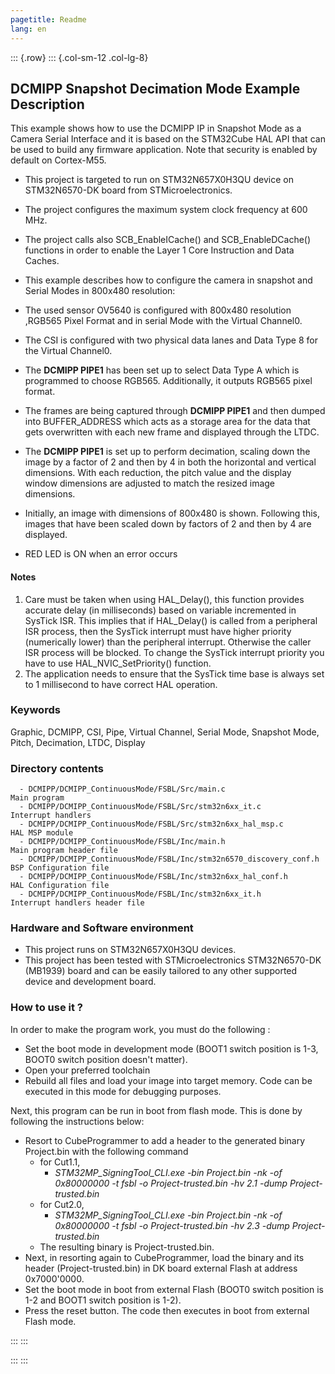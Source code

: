 ```yaml
---
pagetitle: Readme
lang: en
---
```

::: {.row}
::: {.col-sm-12 .col-lg-8}


## <b>DCMIPP Snapshot Decimation Mode Example Description</b>

This example shows how to use the DCMIPP IP in Snapshot Mode as a Camera Serial Interface and it is based on the STM32Cube HAL API
that can be used to build any firmware application. Note that security is enabled by default on Cortex-M55.

- This project is targeted to run on STM32N657X0H3QU device on STM32N6570-DK board from STMicroelectronics.  
- The project configures the maximum system clock frequency at 600 MHz.

- The project calls also SCB_EnableICache() and SCB_EnableDCache() functions in order to enable the Layer 1 Core Instruction and Data Caches.

- This example describes how to configure the camera in snapshot and Serial Modes in 800x480 resolution:
- The used sensor OV5640 is configured with 800x480 resolution ,RGB565 Pixel Format and in serial Mode with the Virtual Channel0.
- The CSI is configured with two physical data lanes and Data Type 8 for the Virtual Channel0.
- The **DCMIPP PIPE1** has been set up to select Data Type A which is programmed to choose RGB565. Additionally, it outputs RGB565 pixel format.

- The frames are being captured through **DCMIPP PIPE1** and then dumped into BUFFER_ADDRESS which acts as a storage area for the data that gets overwritten with each new frame
and displayed through the LTDC.

- The **DCMIPP PIPE1** is set up to perform decimation, scaling down the image by a factor of 2 and then by 4 in both the horizontal
  and vertical dimensions. With each reduction, the pitch value and the display window dimensions are adjusted to match the resized image dimensions.

- Initially, an image with dimensions of 800x480 is shown. Following this, images that have been scaled down by factors of 2 and then by 4 are displayed.

- RED LED is ON when an error occurs

#### <b>Notes</b>

 1. Care must be taken when using HAL_Delay(), this function provides accurate delay (in milliseconds)
    based on variable incremented in SysTick ISR. This implies that if HAL_Delay() is called from
    a peripheral ISR process, then the SysTick interrupt must have higher priority (numerically lower)
    than the peripheral interrupt. Otherwise the caller ISR process will be blocked.
    To change the SysTick interrupt priority you have to use HAL_NVIC_SetPriority() function.
 2. The application needs to ensure that the SysTick time base is always set to 1 millisecond
    to have correct HAL operation.

### <b>Keywords</b>

Graphic, DCMIPP, CSI, Pipe, Virtual Channel, Serial Mode, Snapshot Mode, Pitch, Decimation, LTDC, Display

### <b>Directory contents</b>

      - DCMIPP/DCMIPP_ContinuousMode/FSBL/Src/main.c                         Main program
      - DCMIPP/DCMIPP_ContinuousMode/FSBL/Src/stm32n6xx_it.c                 Interrupt handlers
      - DCMIPP/DCMIPP_ContinuousMode/FSBL/Src/stm32n6xx_hal_msp.c            HAL MSP module
      - DCMIPP/DCMIPP_ContinuousMode/FSBL/Inc/main.h                         Main program header file
      - DCMIPP/DCMIPP_ContinuousMode/FSBL/Inc/stm32n6570_discovery_conf.h    BSP Configuration file
      - DCMIPP/DCMIPP_ContinuousMode/FSBL/Inc/stm32n6xx_hal_conf.h           HAL Configuration file
      - DCMIPP/DCMIPP_ContinuousMode/FSBL/Inc/stm32n6xx_it.h                 Interrupt handlers header file


### <b>Hardware and Software environment</b>

  - This project runs on STM32N657X0H3QU devices.
  - This project has been tested with STMicroelectronics STM32N6570-DK (MB1939)
    board and can be easily tailored to any other supported device
    and development board.

### <b>How to use it ?</b>

In order to make the program work, you must do the following :

 - Set the boot mode in development mode (BOOT1 switch position is 1-3, BOOT0 switch position doesn't matter).
 - Open your preferred toolchain
 - Rebuild all files and load your image into target memory. Code can be executed in this mode for debugging purposes.

 Next, this program can be run in boot from flash mode. This is done by following the instructions below:
 
 - Resort to CubeProgrammer to add a header to the generated binary Project.bin with the following command
   - for Cut1.1,
     - *STM32MP_SigningTool_CLI.exe -bin Project.bin -nk -of 0x80000000 -t fsbl -o Project-trusted.bin -hv 2.1 -dump Project-trusted.bin*
   - for Cut2.0, 
      - *STM32MP_SigningTool_CLI.exe -bin Project.bin -nk -of 0x80000000 -t fsbl -o Project-trusted.bin -hv 2.3 -dump Project-trusted.bin*
   - The resulting binary is Project-trusted.bin.
 - Next, in resorting again to CubeProgrammer, load the binary and its header (Project-trusted.bin) in DK board external Flash at address 0x7000'0000.
 - Set the boot mode in boot from external Flash (BOOT0 switch position is 1-2 and BOOT1 switch position is 1-2).
 - Press the reset button. The code then executes in boot from external Flash mode.



:::
:::


:::
:::

